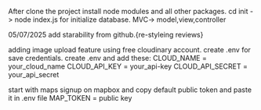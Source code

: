 After clone the project install node modules and all other packages.
cd init -> node index.js for initialize database.
MVC-> model,view,controller

05/07/2025 
add starability from github.{re-styleing reviews}

adding image upload feature using free cloudinary account. create .env for save credentials.
create .env and add these:
CLOUD_NAME = your_cloud_name
CLOUD_API_KEY = your_api-key
CLOUD_API_SECRET = your_api_secret

start with maps
signup on mapbox 
and copy default public token and paste it in .env file
MAP_TOKEN = public key